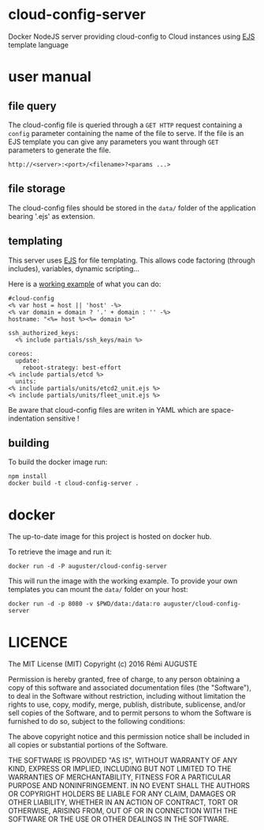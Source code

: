 # cloud-config-server
Docker NodeJS server providing cloud-config to Cloud instances using [EJS](http://ejs.co) template language

# user manual

## file query
The cloud-config file is queried through a `GET HTTP` request containing a `config` parameter containing the name of the file to serve.
If the file is an EJS template you can give any parameters you want through `GET` parameters to generate the file.

`http://<server>:<port>/<filename>?<params ...>`

## file storage
The cloud-config files should be stored in the `data/` folder of the application bearing '.ejs' as extension.

## templating
This server uses [EJS](http://ejs.co) for file templating. This allows code factoring (through includes), variables, dynamic scripting...

Here is a [working example](data) of what you can do:
```
#cloud-config
<% var host = host || 'host' -%>
<% var domain = domain ? '.' + domain : '' -%>
hostname: "<%= host %><%= domain %>"

ssh_authorized_keys:
  <% include partials/ssh_keys/main %>

coreos:
  update:
    reboot-strategy: best-effort
<% include partials/etcd %>
  units:
<% include partials/units/etcd2_unit.ejs %>
<% include partials/units/fleet_unit.ejs %>
```
Be aware that cloud-config files are writen in YAML which are space-indentation sensitive !

## building
To build the docker image run:
```
npm install
docker build -t cloud-config-server .
```

# docker
The up-to-date image for this project is hosted on docker hub.

To retrieve the image and run it:
```
docker run -d -P auguster/cloud-config-server
```
This will run the image with the working example. To provide your own templates you can mount the `data/` folder on your host:
```
docker run -d -p 8080 -v $PWD/data:/data:ro auguster/cloud-config-server
```
 
# LICENCE
The MIT License (MIT)
Copyright (c) 2016 Rémi AUGUSTE

Permission is hereby granted, free of charge, to any person obtaining a copy of this software and associated documentation files (the "Software"), to deal in the Software without restriction, including without limitation the rights to use, copy, modify, merge, publish, distribute, sublicense, and/or sell copies of the Software, and to permit persons to whom the Software is furnished to do so, subject to the following conditions:

The above copyright notice and this permission notice shall be included in all copies or substantial portions of the Software.

THE SOFTWARE IS PROVIDED "AS IS", WITHOUT WARRANTY OF ANY KIND, EXPRESS OR IMPLIED, INCLUDING BUT NOT LIMITED TO THE WARRANTIES OF MERCHANTABILITY, FITNESS FOR A PARTICULAR PURPOSE AND NONINFRINGEMENT. IN NO EVENT SHALL THE AUTHORS OR COPYRIGHT HOLDERS BE LIABLE FOR ANY CLAIM, DAMAGES OR OTHER LIABILITY, WHETHER IN AN ACTION OF CONTRACT, TORT OR OTHERWISE, ARISING FROM, OUT OF OR IN CONNECTION WITH THE SOFTWARE OR THE USE OR OTHER DEALINGS IN THE SOFTWARE.
